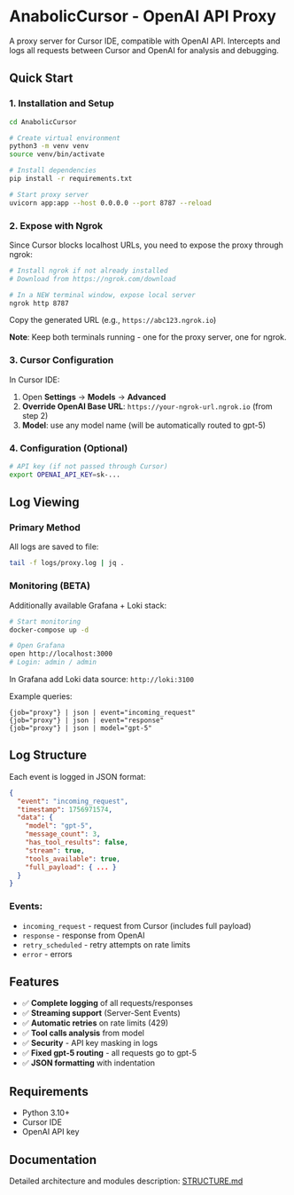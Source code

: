 # AnabolicCursor - OpenAI API Proxy

A proxy server for Cursor IDE, compatible with OpenAI API. Intercepts and logs all requests between Cursor and OpenAI for analysis and debugging.

## Quick Start

### 1. Installation and Setup

```bash
cd AnabolicCursor

# Create virtual environment
python3 -m venv venv
source venv/bin/activate

# Install dependencies
pip install -r requirements.txt

# Start proxy server
uvicorn app:app --host 0.0.0.0 --port 8787 --reload
```

### 2. Expose with Ngrok

Since Cursor blocks localhost URLs, you need to expose the proxy through ngrok:

```bash
# Install ngrok if not already installed
# Download from https://ngrok.com/download

# In a NEW terminal window, expose local server
ngrok http 8787
```

Copy the generated URL (e.g., `https://abc123.ngrok.io`)

**Note**: Keep both terminals running - one for the proxy server, one for ngrok.

### 3. Cursor Configuration

In Cursor IDE:
1. Open **Settings** → **Models** → **Advanced**
2. **Override OpenAI Base URL**: `https://your-ngrok-url.ngrok.io` (from step 2)
3. **Model**: use any model name (will be automatically routed to gpt-5)

### 4. Configuration (Optional)

```bash
# API key (if not passed through Cursor)
export OPENAI_API_KEY=sk-...
```

## Log Viewing

### Primary Method
All logs are saved to file:
```bash
tail -f logs/proxy.log | jq .
```

### Monitoring (BETA)
Additionally available Grafana + Loki stack:

```bash
# Start monitoring
docker-compose up -d

# Open Grafana
open http://localhost:3000
# Login: admin / admin
```

In Grafana add Loki data source: `http://loki:3100`

Example queries:
```
{job="proxy"} | json | event="incoming_request"
{job="proxy"} | json | event="response" 
{job="proxy"} | json | model="gpt-5"
```

## Log Structure

Each event is logged in JSON format:

```json
{
  "event": "incoming_request",
  "timestamp": 1756971574,
  "data": {
    "model": "gpt-5",
    "message_count": 3,
    "has_tool_results": false,
    "stream": true,
    "tools_available": true,
    "full_payload": { ... }
  }
}
```

### Events:
- `incoming_request` - request from Cursor (includes full payload)
- `response` - response from OpenAI
- `retry_scheduled` - retry attempts on rate limits
- `error` - errors

## Features

- ✅ **Complete logging** of all requests/responses
- ✅ **Streaming support** (Server-Sent Events)
- ✅ **Automatic retries** on rate limits (429)
- ✅ **Tool calls analysis** from model
- ✅ **Security** - API key masking in logs
- ✅ **Fixed gpt-5 routing** - all requests go to gpt-5
- ✅ **JSON formatting** with indentation

## Requirements

- Python 3.10+
- Cursor IDE
- OpenAI API key

## Documentation

Detailed architecture and modules description: [STRUCTURE.md](STRUCTURE.md)